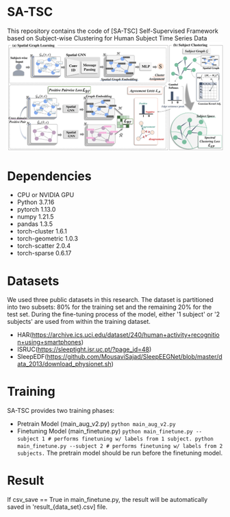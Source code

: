 # SA-TSC
This repository contains the code of [SA-TSC] Self-Supervised Framework based on Subject-wise Clustering for Human Subject Time Series Data
![model_img](main_fig.png)

# Dependencies
- CPU or NVIDIA GPU
- Python 3.7.16
- pytorch 1.13.0
- numpy 1.21.5
- pandas 1.3.5
- torch-cluster 1.6.1
- torch-geometric 1.0.3
- torch-scatter 2.0.4
- torch-sparse 0.6.17

# Datasets
We used three public datasets in this research.
The dataset is partitioned into two subsets: 80% for the training set and the remaining 20% for the test set. 
During the fine-tuning process of the model, either '1 subject' or '2 subjects' are used from within the training dataset.

- HAR(https://archive.ics.uci.edu/dataset/240/human+activity+recognition+using+smartphones)
- ISRUC(https://sleeptight.isr.uc.pt/?page_id=48)
- SleepEDF(https://github.com/MousaviSajad/SleepEEGNet/blob/master/data_2013/download_physionet.sh)

# Training
SA-TSC provides two training phases:
- Pretrain Model (main_aug_v2.py)
`
  python main_aug_v2.py
`
- Finetuning Model (main_finetune.py)
`
  python main_finetune.py --subject 1 # performs finetuning w/ labels from 1 subject.
  python main_finetune.py --subject 2 # performs finetuning w/ labels from 2 subjects.
`
The pretrain model should be run before the finetuning model.

# Result
If csv_save == True in main_finetune.py, the result will be automatically saved in 'result_{data_set}.csv] file.
